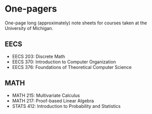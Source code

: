 # One-pagers

One-page long (approximately) note sheets for courses taken at the University of Michigan. 

## EECS
* EECS 203: Discrete Math
* EECS 370: Introduction to Computer Organization
* EECS 376: Foundations of Theoretical Computer Science

## MATH
* MATH 215: Multivariate Calculus
* MATH 217: Proof-based Linear Algebra
* STATS 412: Introduction to Probability and Statistics
